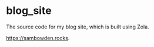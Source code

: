 # blog_site

The source code for my blog site, which is built using Zola.

https://sambowden.rocks.

